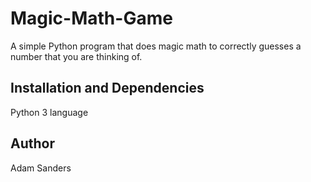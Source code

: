 # Magic-Math-Game
A simple Python program that does magic math to correctly guesses a number that you are thinking of.
## Installation and Dependencies 
Python 3 language
## Author
Adam Sanders
